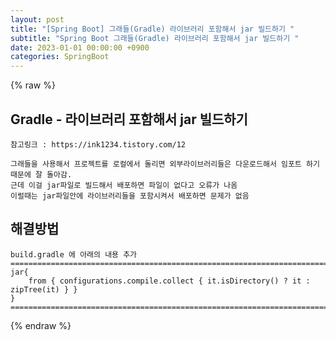 ```yaml
---
layout: post
title: "[Spring Boot] 그래들(Gradle) 라이브러리 포함해서 jar 빌드하기 "
subtitle: "Spring Boot 그래들(Gradle) 라이브러리 포함해서 jar 빌드하기 "
date: 2023-01-01 00:00:00 +0900
categories: SpringBoot
---
```

{% raw %}
## Gradle - 라이브러리 포함해서 jar 빌드하기  
	참고링크 : https://ink1234.tistory.com/12  
  
	그래들을 사용해서 프로젝트를 로컬에서 돌리면 외부라이브러리들은 다운로드해서 임포트 하기때문에 잘 돌아감.  
	근데 이걸 jar파일로 빌드해서 배포하면 파일이 없다고 오류가 나옴  
	이럴때는 jar파일안에 라이브러리들을 포함시켜서 배포하면 문제가 없음  
  
## 해결방법  
  
	build.gradle 에 아래의 내용 추가  
	=================================================================================================================  
	jar{  
		from { configurations.compile.collect { it.isDirectory() ? it : zipTree(it) } }  
	}  
	=================================================================================================================  
  

{% endraw %}

